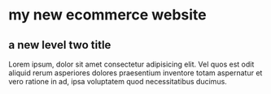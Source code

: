 # my new ecommerce website  
## a new level two title  
Lorem ipsum, dolor sit amet consectetur adipisicing elit. Vel quos est odit aliquid rerum asperiores dolores praesentium inventore totam aspernatur et vero ratione in ad, ipsa voluptatem quod necessitatibus ducimus.
